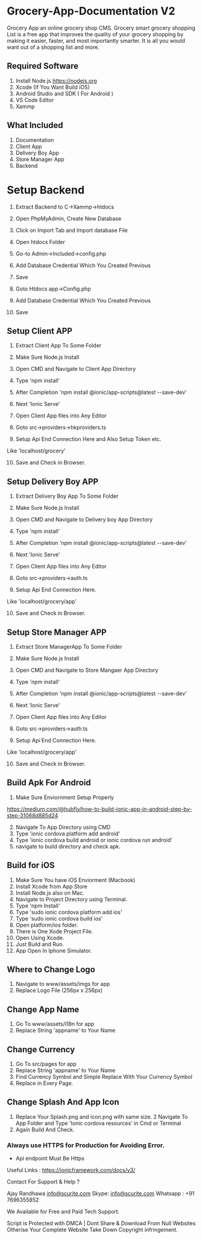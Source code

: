 # Grocery-App-Documentation V2
Grocery App an online grocery shop CMS. Grocery smart grocery shopping List is a free app that improves the quality of your grocery shopping by making it easier, faster, and most importantly smarter. It is all you would want out of a shopping list and more.  

## Required Software

1. Install Node.js https://nodejs.org
2. Xcode (If You Want Build iOS)
3. Android Studio and SDK ( For Android )
4. VS Code Editor
5. Xammp

## What Included 

1. Documentation
2. Client App
3. Delivery Boy App
3. Store Manager App
4. Backend

# Setup Backend

1. Extract Backend to C->Xammp->htdocs
2. Open PhpMyAdmin, Create New Database
3. Click on Import Tab and Import database File
4. Open htdocs Folder 
5. Go-to Admin->Included->config.php
6. Add Database Credential Which You Created Previous
7. Save

8. Goto Htdocs app->Config.php
9. Add Database Credential Which You Created Previous
10. Save

## Setup Client APP 

1. Extract Client App To Some Folder
2. Make Sure Node.js Install
3. Open CMD and Navigate to Client App Directory
4. Type 'npm install'
5. After Completion 'npm install @ionic/app-scripts@latest --save-dev'
6. Next 'Ionic Serve'

7. Open Client App files into Any Editor
8. Goto src->providers->hkproviders.ts
9. Setup Api End Connection Here and Also Setup Token etc.

Like 'localhost/grocery'

10. Save and Check in Browser.

## Setup Delivery Boy APP 

1. Extract Delivery Boy App To Some Folder
2. Make Sure Node.js Install
3. Open CMD and Navigate to Delivery boy App Directory
4. Type 'npm install'
5. After Completion 'npm install @ionic/app-scripts@latest --save-dev'
6. Next 'Ionic Serve'

7. Open Client App files into Any Editor
8. Goto src->providers->auth.ts
9. Setup Api End Connection Here.

Like 'localhost/grocery/app'

10. Save and Check in Browser.

## Setup Store Manager APP 

1. Extract Store ManagerApp To Some Folder
2. Make Sure Node.js Install
3. Open CMD and Navigate to Store Mangaer App Directory
4. Type 'npm install'
5. After Completion 'npm install @ionic/app-scripts@latest --save-dev'
6. Next 'Ionic Serve'

7. Open Client App files into Any Editor
8. Goto src->providers->auth.ts
9. Setup Api End Connection Here.

Like 'localhost/grocery/app'

10. Save and Check in Browser.

## Build Apk For Android

1. Make Sure Enviornment Setup Properly

https://medium.com/@hubfly/how-to-build-ionic-app-in-android-step-by-step-31068d885d24

2. Navigate To App Directory using CMD
3. Type 'ionic cordova platform add android'
4. Type 'ionic cordova build android or ionic cordova run android'
5. navigate to build directory and check apk.

## Build for iOS

1. Make Sure You have iOS Enviorment (Macbook)
2. Install Xcode from App Store
3. Install Node.js also on Mac.
4. Navigate to Project Directory using Terminal.
5. Type 'npm Install'
6. Type 'sudo ionic cordova platform add ios'
7. Type 'sudo ionic cordova build ios'
8. Open platform/ios folder.
9. There is One Xode Project File.
10. Open Using Xcode.
11. Just Build and Run.
12. App Open In Iphone Simulator.


## Where to Change Logo

1. Navigate to www/assets/imgs for app
2. Replace Logo File (256px x 256px)

## Change App Name

1. Go To www/assets/i18n for app
2. Replace String 'appname' to Your Name

## Change Currency

1. Go To src/pages for app
2. Replace String 'appname' to Your Name
3. Find Currency Symbol and Simple Replace With Your Currency Symbol
4. Replace in Every Page.


## Change Splash And App Icon

1. Replace Your Splash.png and icon.png with same size.
2  Navigate To App Folder and Type 'Ionic cordova resources' in Cmd or Terminal
3. Again Build And Check.

### Always use HTTPS for Production for Avoiding Error.

- Api endpoint Must Be Https

Useful Links : https://ionicframework.com/docs/v3/


Contact For Support & Help ?

Ajay Randhawa
info@scurite.com
Skype: info@scurite.com
Whatsapp : +91 7696355852

We Available for Free and Paid Tech Support.

Script is Protected with DMCA | Dont Share & Download From Null Websites Otherise Your Complete Website Take Down Copyright infringement.










